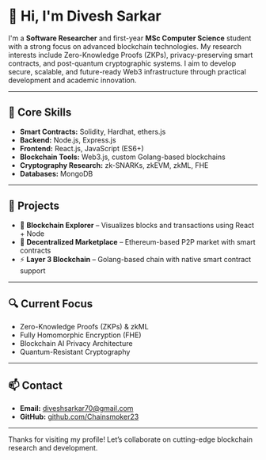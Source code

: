 # 👋 Hi, I'm Divesh Sarkar

I'm a **Software Researcher** and first-year **MSc Computer Science** student with a strong focus on advanced blockchain technologies. My research interests include Zero-Knowledge Proofs (ZKPs), privacy-preserving smart contracts, and post-quantum cryptographic systems. I aim to develop secure, scalable, and future-ready Web3 infrastructure through practical development and academic innovation.

---

## 🧠 Core Skills

- **Smart Contracts:** Solidity, Hardhat, ethers.js  
- **Backend:** Node.js, Express.js  
- **Frontend:** React.js, JavaScript (ES6+)  
- **Blockchain Tools:** Web3.js, custom Golang-based blockchains  
- **Cryptography Research:** zk-SNARKs, zkEVM, zkML, FHE  
- **Databases:** MongoDB

---

## 🚀 Projects

- 🔗 **Blockchain Explorer** – Visualizes blocks and transactions using React + Node  
- 💼 **Decentralized Marketplace** – Ethereum-based P2P market with smart contracts  
- ⚡ **Layer 3 Blockchain** – Golang-based chain with native smart contract support

---

## 🔍 Current Focus

- Zero-Knowledge Proofs (ZKPs) & zkML  
- Fully Homomorphic Encryption (FHE)  
- Blockchain AI Privacy Architecture  
- Quantum-Resistant Cryptography

---

## 📫 Contact

- **Email:** diveshsarkar70@gmail.com  
- **GitHub:** [github.com/Chainsmoker23](https://github.com/Chainsmoker23)

---

Thanks for visiting my profile! Let’s collaborate on cutting-edge blockchain research and development.


